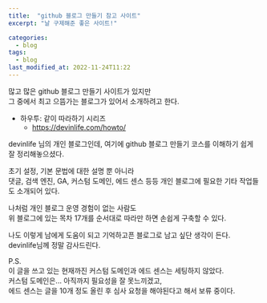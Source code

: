 ```yaml
---
title:  "github 블로그 만들기 참고 사이트"
excerpt: "날 구제해준 좋은 사이트!"

categories:
  - blog
tags:
  - blog
last_modified_at: 2022-11-24T11:22
---
```


많고 많은 github 블로그 만들기 사이트가 있지만  
그 중에서 최고 으뜸가는 블로그가 있어서 소개하려고 한다.  

- 하우투: 같이 따라하기 시리즈
  - <https://devinlife.com/howto/>

devinlife 님의 개인 블로그인데, 여기에 github 블로그 만들기 코스를 이해하기 쉽게 잘 정리해놓으셨다.  

초기 설정, 기본 문법에 대한 설명 뿐 아니라  
댓글, 검색 엔진, GA, 커스텀 도메인, 에드 센스 등등 개인 블로그에 필요한 기타 작업들도 소개되어 있다.  

나처럼 개인 블로그 운영 경험이 없는 사람도  
위 블로그에 있는 목차 17개를 순서대로 따라만 하면 손쉽게 구축할 수 있다.  

나도 이렇게 남에게 도움이 되고 기억하고픈 블로그로 남고 싶단 생각이 든다.  
devinlife님께 정말 감사드린다.

P.S.  
이 글을 쓰고 있는 현재까진 커스텀 도메인과 에드 센스는 세팅하지 않았다.  
커스텀 도메인은... 아직까지 필요성을 잘 못느끼겠고,  
에드 센스는 글을 10개 정도 올린 후 심사 요청을 해야된다고 해서 보류 중이다.